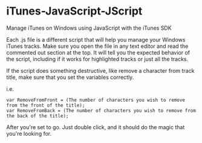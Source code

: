 iTunes-JavaScript-JScript
=========================

Manage iTunes on Windows using JavaScript with the iTunes SDK


Each .js file is a different script that will help you manage your Windows iTunes tracks. Make sure you open the file in any text editor and read the commented out section at the top. It will tell you the expected behavior of the script, including if it works for highlighted tracks or just all the tracks.


If the script does something destructive, like remove a character from track title, make sure that you set the variables correctly.

i.e.

    var RemoveFromFront = (The number of characters you wish to remove from the front of the title);
    var RemoveFromBack = (The number of characters you wish to remove from the back of the title);


After you're set to go. Just double click, and it should do the magic that you're looking for.
